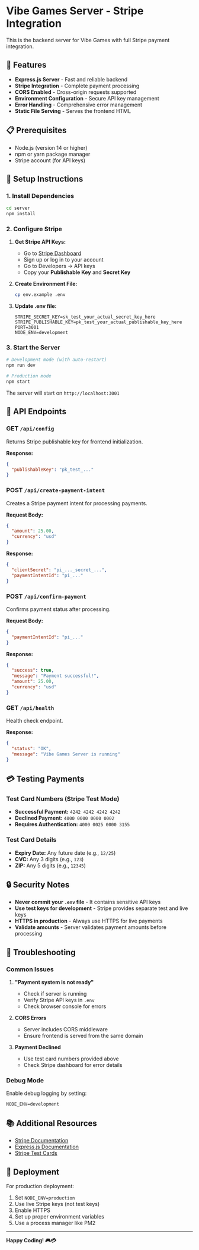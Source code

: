 # Vibe Games Server - Stripe Integration

This is the backend server for Vibe Games with full Stripe payment integration.

## 🚀 Features

- **Express.js Server** - Fast and reliable backend
- **Stripe Integration** - Complete payment processing
- **CORS Enabled** - Cross-origin requests supported
- **Environment Configuration** - Secure API key management
- **Error Handling** - Comprehensive error management
- **Static File Serving** - Serves the frontend HTML

## 📋 Prerequisites

- Node.js (version 14 or higher)
- npm or yarn package manager
- Stripe account (for API keys)

## 🔧 Setup Instructions

### 1. Install Dependencies

```bash
cd server
npm install
```

### 2. Configure Stripe

1. **Get Stripe API Keys:**
   - Go to [Stripe Dashboard](https://dashboard.stripe.com/)
   - Sign up or log in to your account
   - Go to Developers → API keys
   - Copy your **Publishable Key** and **Secret Key**

2. **Create Environment File:**
   ```bash
   cp env.example .env
   ```

3. **Update .env file:**
   ```env
   STRIPE_SECRET_KEY=sk_test_your_actual_secret_key_here
   STRIPE_PUBLISHABLE_KEY=pk_test_your_actual_publishable_key_here
   PORT=3001
   NODE_ENV=development
   ```

### 3. Start the Server

```bash
# Development mode (with auto-restart)
npm run dev

# Production mode
npm start
```

The server will start on `http://localhost:3001`

## 🎯 API Endpoints

### GET `/api/config`
Returns Stripe publishable key for frontend initialization.

**Response:**
```json
{
  "publishableKey": "pk_test_..."
}
```

### POST `/api/create-payment-intent`
Creates a Stripe payment intent for processing payments.

**Request Body:**
```json
{
  "amount": 25.00,
  "currency": "usd"
}
```

**Response:**
```json
{
  "clientSecret": "pi_..._secret_...",
  "paymentIntentId": "pi_..."
}
```

### POST `/api/confirm-payment`
Confirms payment status after processing.

**Request Body:**
```json
{
  "paymentIntentId": "pi_..."
}
```

**Response:**
```json
{
  "success": true,
  "message": "Payment successful!",
  "amount": 25.00,
  "currency": "usd"
}
```

### GET `/api/health`
Health check endpoint.

**Response:**
```json
{
  "status": "OK",
  "message": "Vibe Games Server is running"
}
```

## 💳 Testing Payments

### Test Card Numbers (Stripe Test Mode)

- **Successful Payment:** `4242 4242 4242 4242`
- **Declined Payment:** `4000 0000 0000 0002`
- **Requires Authentication:** `4000 0025 0000 3155`

### Test Card Details
- **Expiry Date:** Any future date (e.g., `12/25`)
- **CVC:** Any 3 digits (e.g., `123`)
- **ZIP:** Any 5 digits (e.g., `12345`)

## 🔒 Security Notes

- **Never commit your `.env` file** - It contains sensitive API keys
- **Use test keys for development** - Stripe provides separate test and live keys
- **HTTPS in production** - Always use HTTPS for live payments
- **Validate amounts** - Server validates payment amounts before processing

## 🐛 Troubleshooting

### Common Issues

1. **"Payment system is not ready"**
   - Check if server is running
   - Verify Stripe API keys in `.env`
   - Check browser console for errors

2. **CORS Errors**
   - Server includes CORS middleware
   - Ensure frontend is served from the same domain

3. **Payment Declined**
   - Use test card numbers provided above
   - Check Stripe dashboard for error details

### Debug Mode

Enable debug logging by setting:
```env
NODE_ENV=development
```

## 📚 Additional Resources

- [Stripe Documentation](https://stripe.com/docs)
- [Express.js Documentation](https://expressjs.com/)
- [Stripe Test Cards](https://stripe.com/docs/testing#cards)

## 🚀 Deployment

For production deployment:

1. Set `NODE_ENV=production`
2. Use live Stripe keys (not test keys)
3. Enable HTTPS
4. Set up proper environment variables
5. Use a process manager like PM2

---

**Happy Coding! 🎮💳** 